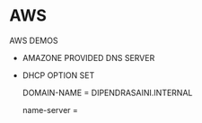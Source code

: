 # AWS
AWS DEMOS

* AMAZONE PROVIDED DNS SERVER

  
* DHCP OPTION SET

  DOMAIN-NAME = DIPENDRASAINI.INTERNAL

  name-server = <IP of DNS Server >
  
